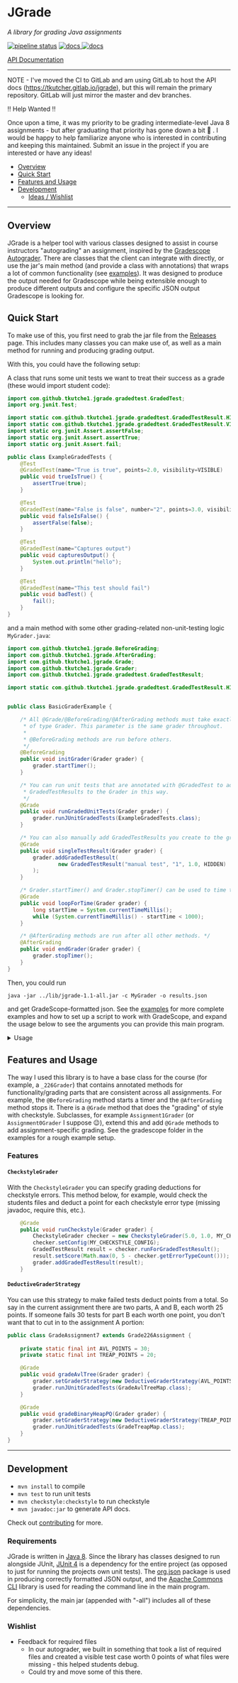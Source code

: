 
# JGrade
_A library for grading Java assignments_

[![pipeline status](https://gitlab.com/tkutcher/jgrade/badges/dev/pipeline.svg)](https://gitlab.com/tkutcher/jgrade/-/commits/dev)
<a href="https://tkutcher.gitlab.io/jgrade">
    <img src="https://img.shields.io/static/v1?label=%20&message=docs&color=informational" alt="docs"/>
</a>
<a href="https://tkutcher.gitlab.io/jgrade">
    <img src="https://img.shields.io/static/v1?label=version&message=1.1.4&color=orange" alt="docs"/>
</a>


[API Documentation](https://tkutcher.gitlab.io/jgrade)

---

NOTE - I've moved the CI to GitLab and am using GitLab to host the API docs (https://tkutcher.gitlab.io/jgrade), but this
will remain the primary repository. GitLab will just mirror the master and dev branches.


:bangbang: Help Wanted :bangbang:

Once upon a time, it was my priority to be grading intermediate-level Java 8 assignments - but after graduating that
priority has gone down a bit :grimacing: . I would be happy to help familiarize anyone who is interested in contributing
and keeping this maintained. Submit an issue in the project if you are interested or have any ideas!


- [Overview](#overview)
- [Quick Start](#quick-start)
- [Features and Usage](#features-and-usage)
- [Development](#development)
  - [Ideas / Wishlist](#wishlist)
 
---

## Overview
JGrade is a helper tool with various classes designed to assist in course instructors "autograding" an assignment, 
inspired by the [Gradescope Autograder](https://gradescope-autograders.readthedocs.io/en/latest/). There are classes 
that the client can integrate with directly, or use the jar's main method (and provide a class with annotations) that 
wraps a lot of common functionality (see [examples](https://github.com/tkutche1/jgrade/tree/development/examples)). 
It was designed to produce the output needed for Gradescope while being extensible enough to produce different 
outputs and configure the specific JSON output Gradescope is looking for.


## Quick Start

To make use of this, you first need to grab the jar file from the [Releases](https://github.com/tkutcher/jgrade/releases) page.
This includes many classes you can make use of, as well as a main method for running and producing grading output.

With this, you could have the following setup:

A class that runs some unit tests we want to treat their success as a grade (these would import student code):

```java
import com.github.tkutche1.jgrade.gradedtest.GradedTest;
import org.junit.Test;

import static com.github.tkutche1.jgrade.gradedtest.GradedTestResult.HIDDEN;
import static com.github.tkutche1.jgrade.gradedtest.GradedTestResult.VISIBLE;
import static org.junit.Assert.assertFalse;
import static org.junit.Assert.assertTrue;
import static org.junit.Assert.fail;

public class ExampleGradedTests {
    @Test
    @GradedTest(name="True is true", points=2.0, visibility=VISIBLE)
    public void trueIsTrue() {
        assertTrue(true);
    }

    @Test
    @GradedTest(name="False is false", number="2", points=3.0, visibility=HIDDEN)
    public void falseIsFalse() {
        assertFalse(false);
    }

    @Test
    @GradedTest(name="Captures output")
    public void capturesOutput() {
        System.out.println("hello");
    }

    @Test
    @GradedTest(name="This test should fail")
    public void badTest() {
        fail();
    }
}
```

and a main method with some other grading-related non-unit-testing logic `MyGrader.java`:

```java
import com.github.tkutche1.jgrade.BeforeGrading;
import com.github.tkutche1.jgrade.AfterGrading;
import com.github.tkutche1.jgrade.Grade;
import com.github.tkutche1.jgrade.Grader;
import com.github.tkutche1.jgrade.gradedtest.GradedTestResult;

import static com.github.tkutche1.jgrade.gradedtest.GradedTestResult.HIDDEN;


public class BasicGraderExample {

    /* All @Grade/@BeforeGrading/@AfterGrading methods must take exactly one parameter
     * of type Grader. This parameter is the same grader throughout.
     *
     * @BeforeGrading methods are run before others.
     */
    @BeforeGrading
    public void initGrader(Grader grader) {
        grader.startTimer();
    }

    /* You can run unit tests that are annotated with @GradedTest to add
     * GradedTestResults to the Grader in this way.
     */
    @Grade
    public void runGradedUnitTests(Grader grader) {
        grader.runJUnitGradedTests(ExampleGradedTests.class);
    }

    /* You can also manually add GradedTestResults you create to the grader. */
    @Grade
    public void singleTestResult(Grader grader) {
        grader.addGradedTestResult(
                new GradedTestResult("manual test", "1", 1.0, HIDDEN)
        );
    }

    /* Grader.startTimer() and Grader.stopTimer() can be used to time the grader */
    @Grade
    public void loopForTime(Grader grader) {
        long startTime = System.currentTimeMillis();
        while (System.currentTimeMillis() - startTime < 1000);
    }

    /* @AfterGrading methods are run after all other methods. */
    @AfterGrading
    public void endGrader(Grader grader) {
        grader.stopTimer();
    }
}
```

Then, you could run 

```shell script
java -jar ../lib/jgrade-1.1-all.jar -c MyGrader -o results.json
```

and get GradeScope-formatted json. See the [examples](/examples) for more complete examples and how to set up a script
to work with GradeScope, and expand the usage below to see the arguments you can provide this main program.

<details><summary>Usage</summary>
<p>

```
-c,--classname arg            the class containing annotated methods to grade
-f,--format output-format     specify output, one of 'json' (default) or 'txt'
-h,--help<br>
   --no-output                don't produce any output (if user overriding)
-o destination                save output to another file (if not specified,
                              prints to standard out)
   --pretty-print             pretty-print output (when format is json)
-v,--version

```

</p>
</details>

  
## Features and Usage

The way I used this library is to have a base class for the course (for example, a `_226Grader`) that contains 
annotated methods for functionality/grading parts that are consistent across all assignments. For example, the 
`@BeforeGrading` method starts a timer and the `@AfterGrading` method stops it. There is a `@Grade` method that 
does the "grading" of style with checkstyle. Subclasses, for example `Assignment1Grader` (or `Assignment0Grader`
 I suppose :wink:), extend this and add  `@Grade` methods to add assignment-specific grading. 
See the gradescope folder in the examples for a rough example setup.

### Features

#### `CheckstyleGrader`

With the `CheckstyleGrader` you can specify grading deductions for checkstyle errors. This method below, for example,
would check the students files and deduct a point for each checkstyle error type (missing javadoc, require this, etc.).
 
```java
    @Grade
    public void runCheckstyle(Grader grader) {
        CheckstyleGrader checker = new CheckstyleGrader(5.0, 1.0, MY_CHECKSTYLE_JAR, STUDENTFILES);
        checker.setConfig(MY_CHECKSTYLE_CONFIG);
        GradedTestResult result = checker.runForGradedTestResult();
        result.setScore(Math.max(0, 5 - checker.getErrorTypeCount()));
        grader.addGradedTestResult(result);
    }
```

#### `DeductiveGraderStrategy`

You can use this strategy to make failed tests deduct points from a total. So say in the current assignment there are two
parts, A and B, each worth 25 points. If someone fails 30 tests for part B each worth one point, you don't want that to cut
in to the assignment A portion:

```java
public class GradeAssignment7 extends Grade226Assignment {
    
    private static final int AVL_POINTS = 30;
    private static final int TREAP_POINTS = 20;

    @Grade
    public void gradeAvlTree(Grader grader) {
        grader.setGraderStrategy(new DeductiveGraderStrategy(AVL_POINTS, "AvlTreeMap"));
        grader.runJUnitGradedTests(GradeAvlTreeMap.class);
    }

    @Grade
    public void gradeBinaryHeapPQ(Grader grader) {
        grader.setGraderStrategy(new DeductiveGraderStrategy(TREAP_POINTS, "TreapMap"));
        grader.runJUnitGradedTests(GradeTreapMap.class);
    }
}
```

---

## Development

- `mvn install` to compile
- `mvn test` to run unit tests
- `mvn checkstyle:checkstyle` to run checkstyle
- `mvn javadoc:jar` to generate API docs.

Check out [contributing](/CONTRIBUTING.md) for more.


### Requirements
JGrade is written in [Java 8](https://www.oracle.com/technetwork/java/javase/overview/java8-2100321.html). 
Since the library has classes designed to run alongside JUnit, [JUnit 4](https://junit.org/junit4/) is a dependency 
for the entire project (as opposed to just for running the projects own unit tests). 
The [org.json](https://mvnrepository.com/artifact/org.json/json) package is used in producing correctly formatted 
JSON output, and the [Apache Commons CLI](https://commons.apache.org/proper/commons-cli/) library is used for 
reading the command line in the main program.

For simplicity, the main jar (appended with "-all") includes all of these dependencies.

### Wishlist
- Feedback for required files
  - In our autograder, we built in something that took a list of required files and created a visible test case worth 0 points of what files were missing - this helped students debug.
  - Could try and move some of this there.
